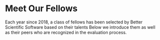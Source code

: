 # Meet Our Fellows

Each year since 2018, a class of fellows has been selected by Better Scientific Software based on their talents 
Below we introduce them as well as their peers who are recognized in the evaluation process. 

<!---
Years presented: 2019, 2018
Input Fellows individually in Fellows subdirectory
--->
